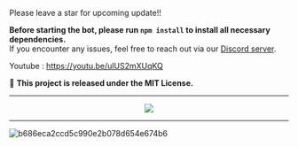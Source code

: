 Please leave a star for upcoming update!!

**Before starting the bot, please run `npm install` to install all necessary dependencies.**  
If you encounter any issues, feel free to reach out via our [Discord server](https://discord.gg/TSdpyMMfrU).  

Youtube : https://youtu.be/ulUS2mXUqKQ

🔹 **This project is released under the MIT License.**  

<hr>
<p align="center">
  <a href="https://star-history.com/#4levy/Streaming-status-Bot&Tips-Discord/Cwelium&Date&theme=dark">
    <img src="https://api.star-history.com/svg?repos=4levy/Streaming-status-Bot&type=Date&theme=dark"">
  </a>
</p>

<hr>

![b686eca2ccd5c990e2b078d654e674b6](https://github.com/user-attachments/assets/72289d13-db47-4c78-810f-4f1cf89439fb)
